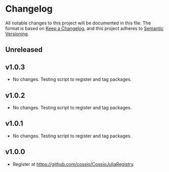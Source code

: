 # Changelog

All notable changes to this project will be documented in this file. The format is based on [Keep a Changelog](https://keepachangelog.com/en/1.0.0/), and this project adheres to [Semantic Versioning](https://semver.org/spec/v2.0.0.html).

## Unreleased

## v1.0.3

- No changes. Testing script to register and tag packages.

## v1.0.2

- No changes. Testing script to register and tag packages.

## v1.0.1

- No changes. Testing script to register and tag packages.

## v1.0.0

- Register at https://github.com/cossio/CossioJuliaRegistry.
